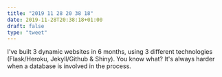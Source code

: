 ```yaml
---
title: "2019 11 28 20 38 18"
date: 2019-11-28T20:38:18+01:00
draft: false
type: "tweet"
---
```

I've built 3 dynamic websites in 6 months, using 3 different technologies (Flask/Heroku, Jekyll/Github & Shiny). You know what? It's always harder when a database is involved in the process.
